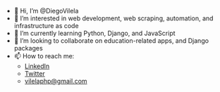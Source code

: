 - 👋 Hi, I’m @DiegoVilela
- 👀 I’m interested in web development, web scraping, automation, and infrastructure as code
- 🌱 I’m currently learning Python, Django, and JavaScript
- 💞️ I’m looking to collaborate on education-related apps, and Django packages
- 📫 How to reach me:
  - [LinkedIn](https://www.linkedin.com/in/diegovilela/)
  - [Twitter](https://twitter.com/diego_vilela)
  - vilelaphp@gmail.com

<!---
DiegoVilela/DiegoVilela is a ✨ special ✨ repository because its `README.md` (this file) appears on your GitHub profile.
You can click the Preview link to take a look at your changes.
--->
